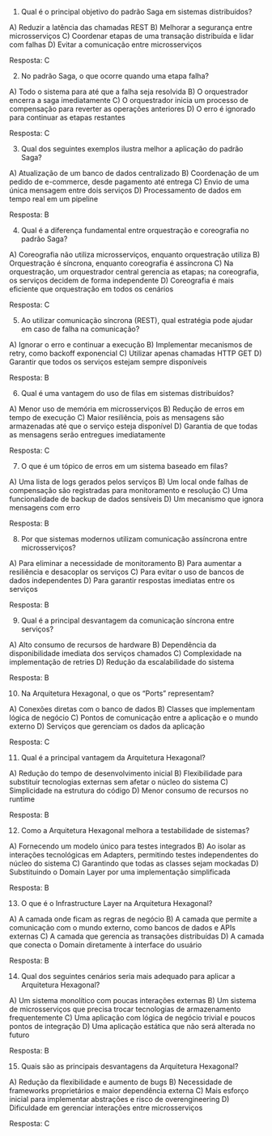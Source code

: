1. Qual é o principal objetivo do padrão Saga em sistemas distribuídos?

A) Reduzir a latência das chamadas REST
B) Melhorar a segurança entre microsserviços
C) Coordenar etapas de uma transação distribuída e lidar com falhas
D) Evitar a comunicação entre microsserviços

Resposta: C

2. No padrão Saga, o que ocorre quando uma etapa falha?

A) Todo o sistema para até que a falha seja resolvida
B) O orquestrador encerra a saga imediatamente
C) O orquestrador inicia um processo de compensação para reverter as operações anteriores
D) O erro é ignorado para continuar as etapas restantes

Resposta: C

3. Qual dos seguintes exemplos ilustra melhor a aplicação do padrão Saga?

A) Atualização de um banco de dados centralizado
B) Coordenação de um pedido de e-commerce, desde pagamento até entrega
C) Envio de uma única mensagem entre dois serviços
D) Processamento de dados em tempo real em um pipeline

Resposta: B

4. Qual é a diferença fundamental entre orquestração e coreografia no padrão Saga?

A) Coreografia não utiliza microsserviços, enquanto orquestração utiliza
B) Orquestração é síncrona, enquanto coreografia é assíncrona
C) Na orquestração, um orquestrador central gerencia as etapas; na coreografia, os serviços decidem de forma independente
D) Coreografia é mais eficiente que orquestração em todos os cenários

Resposta:  C

5. Ao utilizar comunicação síncrona (REST), qual estratégia pode ajudar em caso de falha na comunicação?

A) Ignorar o erro e continuar a execução
B) Implementar mecanismos de retry, como backoff exponencial
C) Utilizar apenas chamadas HTTP GET
D) Garantir que todos os serviços estejam sempre disponíveis

Resposta:  B

6. Qual é uma vantagem do uso de filas em sistemas distribuídos?

A) Menor uso de memória em microsserviços
B) Redução de erros em tempo de execução
C) Maior resiliência, pois as mensagens são armazenadas até que o serviço esteja disponível
D) Garantia de que todas as mensagens serão entregues imediatamente

Resposta: C

7. O que é um tópico de erros em um sistema baseado em filas?

A) Uma lista de logs gerados pelos serviços
B) Um local onde falhas de compensação são registradas para monitoramento e resolução
C) Uma funcionalidade de backup de dados sensíveis
D) Um mecanismo que ignora mensagens com erro

Resposta:  B

8. Por que sistemas modernos utilizam comunicação assíncrona entre microsserviços?

A) Para eliminar a necessidade de monitoramento
B) Para aumentar a resiliência e desacoplar os serviços
C) Para evitar o uso de bancos de dados independentes
D) Para garantir respostas imediatas entre os serviços

Resposta: B

9. Qual é a principal desvantagem da comunicação síncrona entre serviços?

A) Alto consumo de recursos de hardware
B) Dependência da disponibilidade imediata dos serviços chamados
C) Complexidade na implementação de retries
D) Redução da escalabilidade do sistema

Resposta:  B

10. Na Arquitetura Hexagonal, o que os “Ports” representam?

A) Conexões diretas com o banco de dados
B) Classes que implementam lógica de negócio
C) Pontos de comunicação entre a aplicação e o mundo externo
D) Serviços que gerenciam os dados da aplicação

Resposta: C

11. Qual é a principal vantagem da Arquitetura Hexagonal?

A) Redução do tempo de desenvolvimento inicial
B) Flexibilidade para substituir tecnologias externas sem afetar o núcleo do sistema
C) Simplicidade na estrutura do código
D) Menor consumo de recursos no runtime

Resposta: B

12. Como a Arquitetura Hexagonal melhora a testabilidade de sistemas?

A) Fornecendo um modelo único para testes integrados
B) Ao isolar as interações tecnológicas em Adapters, permitindo testes independentes do núcleo do sistema
C) Garantindo que todas as classes sejam mockadas
D) Substituindo o Domain Layer por uma implementação simplificada

Resposta: B

13. O que é o Infrastructure Layer na Arquitetura Hexagonal?

A) A camada onde ficam as regras de negócio
B) A camada que permite a comunicação com o mundo externo, como bancos de dados e APIs externas
C) A camada que gerencia as transações distribuídas
D) A camada que conecta o Domain diretamente à interface do usuário

Resposta: B

14. Qual dos seguintes cenários seria mais adequado para aplicar a Arquitetura Hexagonal?

A) Um sistema monolítico com poucas interações externas
B) Um sistema de microsserviços que precisa trocar tecnologias de armazenamento frequentemente
C) Uma aplicação com lógica de negócio trivial e poucos pontos de integração
D) Uma aplicação estática que não será alterada no futuro

Resposta: B

15. Quais são as principais desvantagens da Arquitetura Hexagonal?

A) Redução da flexibilidade e aumento de bugs
B) Necessidade de frameworks proprietários e maior dependência externa
C) Mais esforço inicial para implementar abstrações e risco de overengineering
D) Dificuldade em gerenciar interações entre microsserviços

Resposta: C